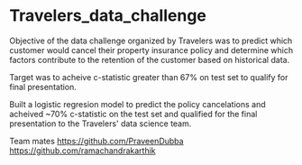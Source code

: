 # Travelers_data_challenge

Objective of the data challenge organized by Travelers was to predict which customer would cancel their property insurance policy and determine which factors contribute to the retention of the customer based on historical data.

Target was to acheive c-statistic greater than 67% on test set to qualify for final presentation.

Built a logistic regresion model to predict the policy cancelations and acheived ~70% c-statistic on the test set and qualified for the final presentation to the Travelers' data science team.

Team mates
https://github.com/PraveenDubba
https://github.com/ramachandrakarthik
